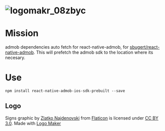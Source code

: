 # ![logomakr_08zbyc](https://cloud.githubusercontent.com/assets/3071208/22762116/60fbb986-ee23-11e6-86ef-b5954dff5e1b.png)

# Mission
admob dependencies auto fetch for react-native-admob, for [sbugert/react-native-admob](https://github.com/sbugert/react-native-admob). This will prefetch the admob sdk to the location where its necesary.

# Use

```
npm install react-native-admob-ios-sdk-prebuilt --save
```

## Logo

Signs graphic by <a href="http://www.flaticon.com/authors/zlatko-najdenovski">Zlatko Najdenovski</a> from <a href="http://www.flaticon.com/">Flaticon</a> is licensed under <a href="http://creativecommons.org/licenses/by/3.0/" title="Creative Commons BY 3.0">CC BY 3.0</a>. Made with <a href="http://logomakr.com" title="Logo Maker">Logo Maker</a>